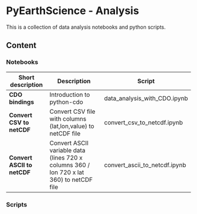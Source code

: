 # PyEarthScience - Analysis

This is a collection of data analysis notebooks and python scripts.


## Content


### Notebooks

| Short description | Description | Script |
|---|---|---|
| **CDO bindings** | Introduction to python-cdo |data_analysis_with_CDO.ipynb |
| **Convert CSV to netCDF** | Convert CSV file with columns (lat,lon,value) to netCDF file | convert_csv_to_netcdf.ipynb |
| **Convert ASCII to netCDF** | Convert ASCII variable data (lines 720 x columns 360 / lon 720 x lat 360) to netCDF file | convert_ascii_to_netcdf.ipynb |


### Scripts


